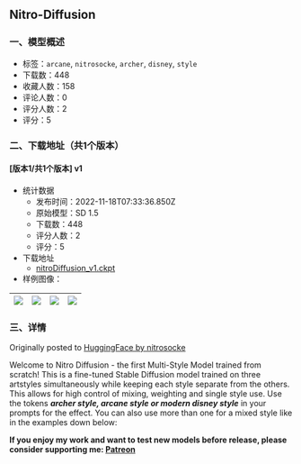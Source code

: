 ## Nitro-Diffusion
### 一、模型概述

- 标签：`arcane`, `nitrosocke`, `archer`, `disney`, `style`
- 下载数：448
- 收藏人数：158
- 评论人数：0
- 评分人数：2
- 评分：5

### 二、下载地址（共1个版本）

#### [版本1/共1个版本] v1

- 统计数据
  - 发布时间：2022-11-18T07:33:36.850Z
  - 原始模型：SD 1.5
  - 下载数：448
  - 评分人数：2
  - 评分：5
- 下载地址
  - [nitroDiffusion_v1.ckpt](https://civitai.com/api/download/models/977)
- 样例图像：

| <img src="https://image.civitai.com/xG1nkqKTMzGDvpLrqFT7WA/ee09172d-1423-45bd-6e75-9433803e2600/width=450/8199.jpeg" /> | <img src="https://image.civitai.com/xG1nkqKTMzGDvpLrqFT7WA/41a35a86-4d13-41d9-c0f0-49f0996b7700/width=450/8200.jpeg" /> | <img src="https://image.civitai.com/xG1nkqKTMzGDvpLrqFT7WA/4753212e-6d1f-4bc5-3cd0-ed3f8dec8600/width=450/8201.jpeg" /> | <img src="https://image.civitai.com/xG1nkqKTMzGDvpLrqFT7WA/47865eea-808d-4f27-4565-dc4cd07d0300/width=450/8202.jpeg" /> |
| ---- | ---- | ---- | ---- |


### 三、详情
<p>Originally posted to <a href="https://huggingface.co/nitrosocke/Nitro-Diffusion" rel="ugc" target="_blank">HuggingFace by nitrosocke</a></p><p>Welcome to Nitro Diffusion - the first Multi-Style Model trained from scratch! This is a fine-tuned Stable Diffusion model trained on three artstyles simultaneously while keeping each style separate from the others. This allows for high control of mixing, weighting and single style use. Use the tokens <strong><em>archer style, arcane style or modern disney style</em></strong> in your prompts for the effect. You can also use more than one for a mixed style like in the examples down below:</p><p><strong>If you enjoy my work and want to test new models before release, please consider supporting me: </strong><a href="https://patreon.com/user?u=79196446" rel="ugc" target="_blank"><strong>Patreon</strong></a></p>